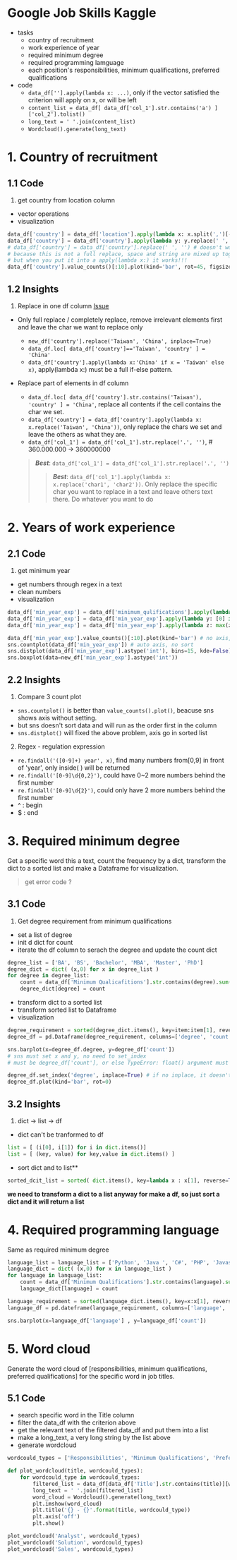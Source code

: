 # Google Job Skills Kaggle

- tasks
  - country of recruitment
  - work experience of year 
  - required minimum degree 
  - required programming lamguage
  - each position's responsibilities, minimum qualifications, preferred qualifications
- code
  - ```data_df[''].apply(lambda x: ...)```, only if the vector satisfied the criterion will apply on x, or will be left
  - ```content_list = data_df[ data_df['col_1'].str.contains('a') ]['col_2'].tolist()```
  - ```long_text = ' '.join(content_list)```
  - ```Wordcloud().generate(long_text)```

# 1. Country of recruitment
## 1.1 Code
1. get country from location column

  - vector operations    
  - visualization
  ```python
  data_df['country'] = data_df['location'].apply(lambda x: x.split(',')[-1])
  data_df['country'] = data_df['country'].apply(lambda y: y.replace(' ', ''))
  # data_df['country'] = data_df['country'].replace(' ', '') # doesn't work
  # because this is not a full replace, space and string are mixed up together
  # but when you put it into a apply(lambda x:) it works!!!
  data_df['country'].value_counts()[:10].plot(kind='bar', rot=45, figsize=(12,8))
  ```    
## 1.2 Insights
1. Replace in one df column [Issue](https://github.com/davidkorea/DATA_ANALYSIS/issues/2)

  - Only full replace / completely replace, remove irrelevant elements first and leave the char we want to replace only
    - ```new_df['country'].replace('Taiwan', 'China', inplace=True)```
    - ```data_df.loc[ data_df['country']=='Taiwan', 'country' ] = 'China'```      
    - ```data_df['country'].apply(lambda x:'China' if x = 'Taiwan' else x)```, apply(lambda x:) must be a full if-else pattern.

  - Replace part of elements in df column
    - ```data_df.loc[ data_df['country'].str.contains('Taiwan'), 'country' ] = 'China'```, replace all contents if the cell contains the char we set.
    - ```data_df['country'] = data_df['country'].apply(lambda x: x.replace('Taiwan', 'China'))```, only replace the chars we set and leave the others as what they are.
    - ```data_df['col_1'] = data_df['col_1'].str.replace('.', '')```, # 360.000.000 -> 360000000
    
    > **_Best_**: ```data_df['col_1'] = data_df['col_1'].str.replace('.', '')```    
    >  > **_Best_**: ```data_df['col_1'].apply(lambda x: x.replace('char1', 'char2'))```.
    >  > Only replace the specific char you want to replace in a text and leave others text there.
    >  > Do whatever you want to do

# 2. Years of work experience

## 2.1 Code
1. get minimum year 
  
  - get numbers through regex in a text
  - clean numbers
  - visualization
  ```python
  data_df['min_year_exp'] = data_df['minimum_qulifications'].apply(lambda x: re.findall('([0-9]+) year', x))
  data_df['min_year_exp'] = data_df['min_year_exp'].apply(lambda y: [0] if len(y)==0 else y)
  data_df['min_year_exp'] = data_df['min_year_exp'].apply(lambda z: max(z))
  
  data_df['min_year_exp'].value_counts()[:10].plot(kind='bar') # no axis, sorted
  sns.countplot(data_df['min_year_exp']) # auto axis, no sort
  sns.distplot(data_df['min_year_exp'].astype('int'), bins=15, kde=False) # auto axis, sorted 【O】
  sns.boxplot(data=new_df['min_year_exp'].astype('int'))
  ```
## 2.2 Insights
1. Compare 3 count plot
  - ```sns.countplot()``` is better than ```value_counts().plot()```, beacuse sns shows axis without setting. 
  - but sns doesn't sort data and will run as the order first in the column
  - ```sns.distplot()``` will fixed the above problem, axis go in sorted list
2. Regex - regulation expression
  - ```re.findall('([0-9]+) year', x)```, find many numbers from[0,9] in front of 'year', only inside( ) will be returned
  - ```re.findall('[0-9]\d{0,2}')```, could have 0~2 more numbers behind the first number
  - ```re.findall('[0-9]\d{2}')```, could only have 2 more numbers behind the first number
  - ^ : begin
  - $ : end

# 3. Required minimum degree

Get a specific word this a text, count the frequency by a dict, transform the dict to a sorted list and make a Dataframe for visualization.

> get error code ?
## 3.1 Code
1. Get degree requirement from minimum qualifications
  - set a list of degree
  - init d dict for count
  - iterate the df column to serach the degree and update the count dict
  ```python
  degree_list = ['BA', 'BS', 'Bachelor', 'MBA', 'Master', 'PhD']
  degree_dict = dict( (x,0) for x in degree_list )
  for degree in degree_list:
      count = data_df['Minimum Qualicafitions'].str.contains(degree).sum() # sum up a boolean array
      degree_dict[degree] = count
  ```
  - transform dict to a sorted list 
  - transform sorted list to Dataframe
  - visualization
  ```python
  degree_requirement = sorted(degree_dict.items(), key=item:item[1], reverse=True)
  degree_df = pd.Dataframe(degree_requirement, columns=['degree', 'count'])
  
  sns.barplot(x=degree_df.degree, y=degree_df['count']) 
  # sns must set x and y, no need to set_index
  # must be degree_df['count'], or else TypeError: float() argument must be a string or a number, not 'method'
  
  degree_df.set_index('degree', inplace=True) # if no inplace, it doesn't work
  degree_df.plot(kind='bar', rot=0)
  ```
## 3.2 Insights
1. dict -> list -> df
  - dict can't be tranformed to df
  ```python
  list = [ (i[0], i[1]) for i in dict.items()]
  list = [ (key, value) for key,value in dict.items() ]
  ```
  - sort dict and to list**
  ```python
  sorted_dcit_list = sorted( dict.items(), key=lambda x : x[1], reverse=True)
  ```
**we need to transform a dict to a list anyway for make a df, so just sort a dict and it will return a list**

# 4. Required programming language

Same as required minimum degree

```python
language_list = language_list = ['Python', 'Java ', 'C#', 'PHP', 'Javascript', 'Ruby', 'Perl', 'SQL', 'Go ']
language_dict = dict( (x,0) for x in language_list )
for language in language_list:
    count = data_df['Minimum Qualifications'].str.contains(language).sum()
    language_dict[language] = count

language_requirement = sorted(language_dict.items(), key=x:x[1], reverse=True)
language_df = pd.dateframe(language_requirement, columns=['language', 'count'])

sns.barplot(x=language_df['language'] , y=language_df['count'])
```

# 5. Word cloud

Generate the word cloud of [responsibilities, minimum qualifications, preferred qualifications] for the specific word in job titles.

## 5.1 Code 
  - search specific word in the Title column
  - filter the data_df with the criterion above
  - get the relevant text of the filtered data_df and put them into a list
  - make a long_text, a very long string by the list above
  - generate wordcloud
  ```python
  wordcould_types = ['Responsibilities', 'Minimum Qualifications', 'Preferred Qualifications']
  
  def plot_wordcloud(title, wordcould_types):
      for wordcould_type in wordcould_types:
          filtered_list = data_df[data_df['Title'].str.contains(title)][wordcould_type].tolist()
          long_text = ' '.join(filtered_list)
          word_cloud = Wordcloud().generate(long_text)
          plt.imshow(word_cloud)
          plt.title('{} - {}'.format(title, wordcould_type))
          plt.axis('off')
          plt.show()
  
  plot_wordcloud('Analyst', wordcould_types)
  plot_wordcloud('Solution', wordcould_types)
  plot_wordcloud('Sales', wordcould_types)
  ```

